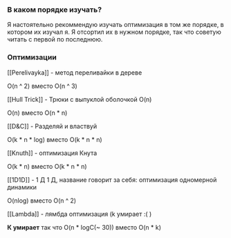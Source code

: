 ### В каком порядке изучать?

Я настоятельно рекоммендую изучать оптимизация в том же порядке, в котором их изучал я. Я отсортил их в нужном порядке, так что советую читать с первой по последнюю.



### Оптимизации

[[Perelivayka]] - метод переливайки в дереве

O(n ^ 2) вместо O(n ^ 3)


[[Hull Trick]] - Трюки с выпуклой оболочкой O(n) 

O(n) вместо O(n * n)


[[D&C]] - Разделяй и властвуй

O(k * n * log) вместо O(k * n * n)


[[Knuth]] - оптимизация Кнута 

O(k * n) вместо O(k * n * n)


[[1D1D]] - 1 Д 1 Д, название говорит за себя: оптимизация одномерной динамики

O(nlog) вместо O(n ^ 2)


[[Lambda]] - лямбда оптимизация (k умирает :( )

**К умирает** так что O(n * logC(~ 30)) вместо O(n * k)
